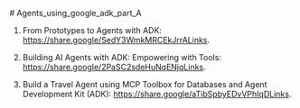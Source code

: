 \# Agents\_using\_google\_adk\_part\_A



1) From Prototypes to Agents with ADK: https://share.google/SedY3WmkMRCEkJrrALinks.

2) Building AI Agents with ADK: Empowering with Tools: https://share.google/2PaSC2sdeHuNqENjqLinks.

3) Build a Travel Agent using MCP Toolbox for Databases and Agent Development Kit (ADK): https://share.google/aTibSpbyEDvVPhIqDLinks.


